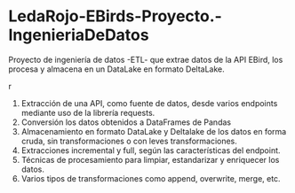 # LedaRojo-EBirds-Proyecto.-IngenieriaDeDatos
<p> </strong>Proyecto de ingeniería de datos -ETL- que extrae datos de la API EBird, los procesa y almacena en un DataLake en formato DeltaLake.</strong></p>
r

1. Extracción de una API, como fuente de datos, desde varios endpoints mediante uso de la librería requests.
2. Conversión los datos obtenidos a DataFrames de Pandas 
3. Almacenamiento en formato DataLake y Deltalake de los datos en forma cruda, sin transformaciones o con leves transformaciones.
4. Extracciones incremental y full, según las características del endpoint.
5. Técnicas de procesamiento para limpiar, estandarizar y enriquecer  los datos. 
6. Varios tipos de transformaciones como append, overwrite, merge, etc.


